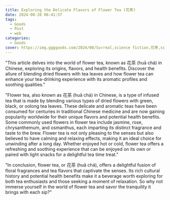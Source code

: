 ```yaml
---
title: Exploring the Delicate Flavors of Flower Tea (花茶)
date: 2024-08-28 06:41:57
tags:
  - Goods
  - Post
  - web
categories:
  - Goods
cover: https://img.ggggoods.com/2024/08/Surreal,science fiction,花茶,scented tea,technology,tech,diagrams,renderings,colors_20240830_00001_.png
---
```


"This article delves into the world of flower tea, known as 花茶 (huā chá) in Chinese, exploring its origins, flavors, and health benefits. Discover the allure of blending dried flowers with tea leaves and how flower tea can enhance your tea-drinking experience with its aromatic profiles and soothing qualities."

"Flower tea, also known as 花茶 (huā chá) in Chinese, is a type of infused tea that is made by blending various types of dried flowers with green, black, or oolong tea leaves. These delicate and aromatic teas have been consumed for centuries in traditional Chinese medicine and are now gaining popularity worldwide for their unique flavors and potential health benefits. Some commonly used flowers in flower tea include jasmine, rose, chrysanthemum, and osmanthus, each imparting its distinct fragrance and taste to the brew. Flower tea is not only pleasing to the senses but also believed to have calming and relaxing effects, making it an ideal choice for unwinding after a long day. Whether enjoyed hot or cold, flower tea offers a refreshing and soothing experience that can be enjoyed on its own or paired with light snacks for a delightful tea time treat."

"In conclusion, flower tea, or 花茶 (huā chá), offers a delightful fusion of floral fragrances and tea flavors that captivate the senses. Its rich cultural history and potential health benefits make it a beverage worth exploring for both tea enthusiasts and those seeking a moment of relaxation. So why not immerse yourself in the world of flower tea and savor the tranquility it brings with each sip?"
